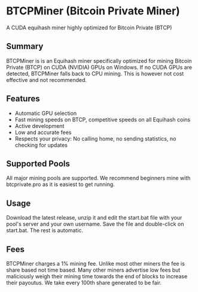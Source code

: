 # BTCPMiner (Bitcoin Private Miner)
A CUDA equihash miner highly optimized for Bitcoin Private (BTCP)

## Summary
BTCPMiner is is an Equihash miner specifically optimized for mining Bitcoin Private (BTCP) on CUDA (NVIDIA) GPUs on Windows.
If no CUDA GPUs are detected, BTCPMiner falls back to CPU mining. This is however not cost effective and not recommended.

## Features
- Automatic GPU selection
- Fast mining speeds on BTCP, competitive speeds on all Equihash coins
- Active development
- Low and accurate fees
- Respects your privacy: No calling home, no sending statistics, no checking for updates

## Supported Pools
All major mining pools are supported. We recommend beginners mine with btcprivate.pro as it is easiest to get running.

## Usage
Download the latest release, unzip it and edit the start.bat file with your pool's server and your own username.
Save the file and double-click on start.bat. The rest is automatic.

## Fees
BTCPMiner charges a 1% mining fee. Unlike most other miners the fee is share based not time based. Many other miners advertise low fees but maliciously weigh their mining time towards the end of blocks to increase their payoutus. We take every 100th share generated to be fair.
